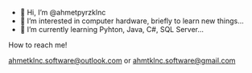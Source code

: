 - 👋 Hi, I’m @ahmetpyrzklnc
- 👀 I’m interested in computer hardware, briefly to learn new things...
- 🌱 I’m currently learning Pyhton, Java, C#, SQL Server...

How to reach me!

ahmetklnc.software@outlook.com or ahmtklnc.software@gmail.com


<!---
ahmetpoyrazklnc/ahmetpoyrazklnc is a ✨ special ✨ repository because its `README.md` (this file) appears on your GitHub profile.
You can click the Preview link to take a look at your changes.
--->
